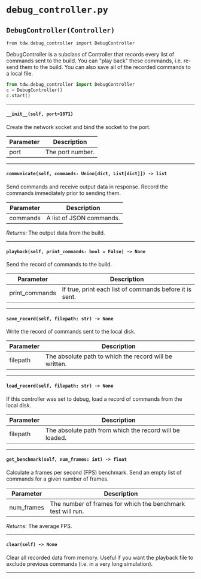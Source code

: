 # `debug_controller.py`

## `DebugController(Controller)`

`from tdw.debug_controller import DebugController`

DebugController is a subclass of Controller that records every list of commands sent to the build.
You can "play back" these commands, i.e. re-send them to the build.
You can also save all of the recorded commands to a local file.

```python
from tdw.debug_controller import DebugController
c = DebugController()
c.start()
```

***

#### `__init__(self, port=1071)`

Create the network socket and bind the socket to the port.

| Parameter | Description |
| --- | --- |
| port | The port number. |

***

#### `communicate(self, commands: Union[dict, List[dict]]) -> list`

Send commands and receive output data in response. Record the commands immediately prior to sending them.

| Parameter | Description |
| --- | --- |
| commands | A list of JSON commands. |

_Returns:_ The output data from the build.

***

#### `playback(self, print_commands: bool = False) -> None`

Send the record of commands to the build.

| Parameter | Description |
| --- | --- |
| print_commands | If true, print each list of commands before it is sent. |

***

#### `save_record(self, filepath: str) -> None`

Write the record of commands sent to the local disk.

| Parameter | Description |
| --- | --- |
| filepath | The absolute path to which the record will be written. |

***

#### `load_record(self, filepath: str) -> None`

If this controller was set to debug, load a record of commands from the local disk.

| Parameter | Description |
| --- | --- |
| filepath | The absolute path from which the record will be loaded. |

***

#### `get_benchmark(self, num_frames: int) -> float`

Calculate a frames per second (FPS) benchmark.
Send an empty list of commands for a given number of frames.

| Parameter | Description |
| --- | --- |
| num_frames | The number of frames for which the benchmark test will run. |

_Returns:_ The average FPS.

***

#### `clear(self) -> None`

Clear all recorded data from memory.
Useful if you want the playback file to exclude previous commands (i.e. in a very long simulation).

***


